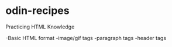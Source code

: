 # odin-recipes

Practicing HTML Knowledge

-Basic HTML format
-image/gif tags
-paragraph tags
-header tags